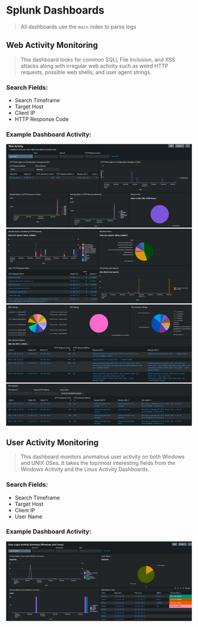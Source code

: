 # Splunk Dashboards
> All dashboards use the `main` index to parse logs

## Web Activity Monitoring
> This dashboard looks for common SQLi, File Inclusion, and XSS attacks along with irregular web activity such as weird HTTP requests, possible web shells, and user agent strings. 
 ### Search Fields: 
 - Search Timeframe
 - Target Host
 - Client IP
 - HTTP Response Code
 ### Example Dashboard Activity:
  ![](images/web-activity/1.png)
  ![](images/web-activity/2.png)
  ![](images/web-activity/3.png)
  ![](images/web-activity/4.png)


## User Activity Monitoring
> This dashboard monitors anomalous user activity on both Windows and UNIX OSes. It takes the top/most interesting fields from the Windows Activity and the Linux Activity Dashboards. 
 ### Search Fields: 
 - Search Timeframe
 - Target Host
 - Client IP
 - User Name
 ### Example Dashboard Activity:
  ![](images/user-activity/1.png)